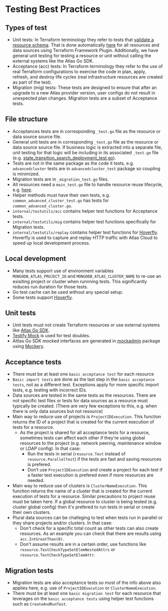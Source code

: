 
# Testing Best Practices

## Types of test

- Unit tests: In Terraform terminology they refer to tests that [validate a resource schema](https://developer.hashicorp.com/terraform/plugin/framework/handling-data/schemas#unit-testing). That is done automatically [here](https://github.com/mongodb/terraform-provider-mongodbatlas/blob/master/internal/provider/provider_test.go) for all resources and data sources using Terraform Framework Plugin. Additionally, we have general unit testing for testing a resource or unit without calling the external systems like the Atlas Go SDK.
- Acceptance (acc) tests: In Terraform terminology they refer to the use of real Terraform configurations to exercise the code in plan, apply, refresh, and destroy life cycles (real infrastructure resources are created as part of the test).
- Migration (mig) tests: These tests are designed to ensure that after an upgrade to a new Atlas provider version, user configs do not result in unexpected plan changes. Migration tests are a subset of Acceptance tests.

## File structure

- Acceptances tests are in corresponding `_test.go` file as the resource or data source source file.
- General unit tests are in corresponding  `_test.go` file as the resource or data source source file.  If business logic is extracted into a separate file, unit testing for that logic will be including in its associated `_test.go` file (e.g. [state_transition_search_deployment_test.go](https://github.com/mongodb/terraform-provider-mongodbatlas/blob/master/internal/service/searchdeployment/state_transition_search_deployment_test.go)).
- Tests are not in the same package as the code it tests, e.g. `advancedcluster` tests are in `advancedcluster_test` package so coupling is minimized.
- Migration tests are in `_migration_test.go` files.
- All resources need a `main_test.go` file to handle resource reuse lifecycle, e.g. [here](https://github.com/mongodb/terraform-provider-mongodbatlas/blob/master/internal/service/advancedcluster/main_test.go).
- Helper methods must have their own tests, e.g. `common_advanced_cluster_test.go` has tests for `common_advanced_cluster.go`.
- `internal/testutils/acc` contains helper test functions for Acceptance tests.
- `internal/testutils/mig` contains helper test functions specifically for Migration tests.
- `internal/testutils/replay` contains helper test functions for [Hoverfly](https://docs.hoverfly.io/en/latest/). Hoverfly is used to capture and replay HTTP traffic with Atlas Cloud to speed up local development process.

## Local development

- Many tests support use of environment variables `MONGODB_ATLAS_PROJECT_ID` and `MONGODB_ATLAS_CLUSTER_NAME` to re-use an exisiting project or cluster when runnning tests. This significantly reduces run duration for those tests.
- Go test cache can be used without any special setup.
- Some tests support [Hoverfly](https://docs.hoverfly.io/en/latest/).

## Unit tests

- Unit tests must not create Terraform resources or use external systems like [Atlas Go SDK](https://github.com/mongodb/atlas-sdk-go).
- [Testify Mock](https://pkg.go.dev/github.com/stretchr/testify/mock) is used for test doubles.
- Altlas Go SDK mocked interfaces are generated in [mockadmin](https://github.com/mongodb/atlas-sdk-go/tree/main/mockadmin) package using [Mockery](https://github.com/vektra/mockery).

## Acceptance tests

- There must be at least one `basic acceptance test` for each resource
- `Basic import tests` are done as the last step in the `basic acceptance tests`, not as a different test. Exceptions apply for more specific import tests, e.g. testing with incorrect IDs.
- Data sources are tested in the same tests as the resources. There are not specific test files or tests for data sources as a resource must typically be created. (There are very few exceptions to this, e.g. when there is only data sources but not resource)
- Main way to reduce use of projects is `ProjectIDExecution`. This function returns the ID of a project that is created for the current execution of tests for a resource.
  - As the project is shared for all acceptance tests for a resource, sometimes tests can affect each other if they're using global resources to the project (e.g. network peering, maintenance window or LDAP config). In that case:
    - Run the tests in serial (`resource.Test` instead of `resource.ParallelTest`) if the tests are fast and saving resources is prefered.
    - Don’t use `ProjectIDExecution` and create a project for each test if a faster test execution is prefered even if more resources are needed.
- Main way to reduce use of clusters is `ClusterNameExecution`. This function returns the name of a cluster that is created for the current execution of tests for a resource. Similar precautions to project reuse must be taken here. If a global resource to cluster is being tested (e.g. cluster global config) then it's prefered to run tests in serial or create their own clusters.
- Plural data sources can be challeging to test when tests run in parallel or they share projects and/or clusters. In that case:
  - Don't check for a specific total count as other tests can also create resources. As an example you can check that there are results using `acc.IntGreatThan(0)`.
  - Don't assume results are in a certain order, use functions like `resource.TestCheckTypeSetElemNestedAttrs` or `resource.TestCheckTypeSetElemAttr`.

## Migration tests

- Migration tests are also acceptance tests so most of the info above also applies here, e.g. use of `ProjectIDExecution` or `ClusterNameExecution`.
- There must be at least one `basic migration test` for each resource that leverages on the `basic acceptance tests` using helper test functions such as `CreateAndRunTest`.
